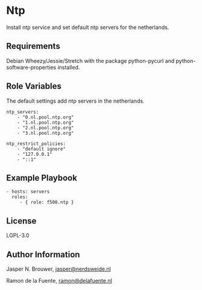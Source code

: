 Ntp
========

Install ntp service and set default ntp servers for the netherlands.

Requirements
------------

Debian Wheezy/Jessie/Stretch with the package python-pycurl and python-software-properties installed.

Role Variables
--------------

The default settings add ntp servers in the netherlands.

    ntp_servers:
        - "0.nl.pool.ntp.org"
        - "1.nl.pool.ntp.org"
        - "2.nl.pool.ntp.org"
        - "3.nl.pool.ntp.org"

    ntp_restrict_policies:
        - "default ignore"
        - "127.0.0.1"
        - "::1"

Example Playbook
-------------------------

    - hosts: servers
      roles:
         - { role: f500.ntp }

License
-------

LGPL-3.0

Author Information
------------------

Jasper N. Brouwer, jasper@nerdsweide.nl

Ramon de la Fuente, ramon@delafuente.nl
